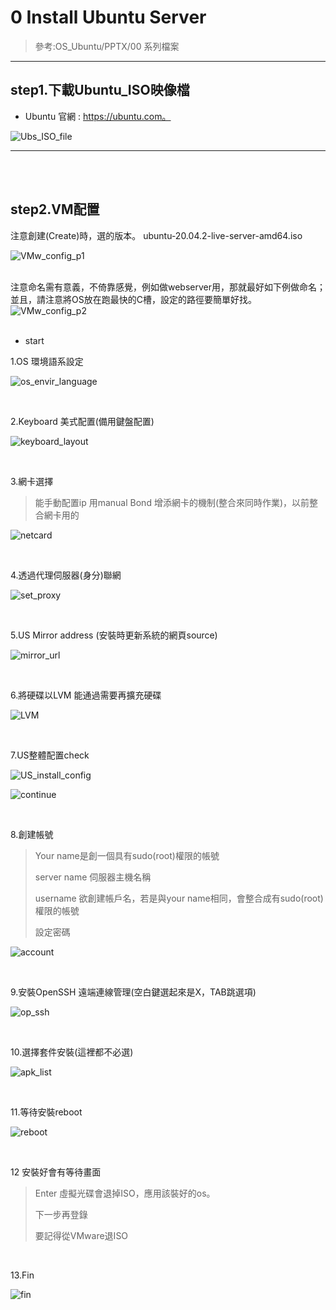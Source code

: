 # 0 Install Ubuntu Server

> 參考:OS_Ubuntu/PPTX/00 系列檔案

* * *

<h2 id="iso">step1.下載Ubuntu_ISO映像檔</h2>


* Ubuntu 官網 : https://ubuntu.com。

![Ubs_ISO_file](https://i.imgur.com/zTvcK1u.png)

---
<br />
<br />
<h2 id="VMconfig">step2.VM配置</h2>

注意創建(Create)時，選的版本。
ubuntu-20.04.2-live-server-amd64.iso <br />

![VMw_config_p1](https://i.imgur.com/RJzwZYv.png)
<br />
<br />

注意命名需有意義，不倚靠感覺，例如做webserver用，那就最好如下例做命名；並且，請注意將OS放在跑最快的C槽，設定的路徑要簡單好找。<br />
![VMw_config_p2](https://i.imgur.com/1FyrkAH.png)<br />
<br />


* start

1.OS 環境語系設定

![os_envir_language](https://i.imgur.com/L8gXC8h.png)

<br />

2.Keyboard 美式配置(備用鍵盤配置)

![keyboard_layout](https://i.imgur.com/GJwny1l.png)

<br />

3.網卡選擇
> 能手動配置ip 用manual
> Bond 增添網卡的機制(整合來同時作業)，以前整合網卡用的

![netcard](https://i.imgur.com/A5DTIAJ.png)

<br />

4.透過代理伺服器(身分)聯網

![set_proxy](https://i.imgur.com/7dqfdRE.png)

<br />

5.US Mirror address (安裝時更新系統的網頁source)

![mirror_url](https://i.imgur.com/NjLvccY.png)

<br />

6.將硬碟以LVM 能通過需要再擴充硬碟


![LVM](https://i.imgur.com/y4lsvNA.png)

<br />

7.US整體配置check

![US_install_config](https://i.imgur.com/cNiAf3J.png)

![continue](https://i.imgur.com/4H42ftx.png)

<br />

8.創建帳號
> Your name是創一個具有sudo(root)權限的帳號
> 
> server name 伺服器主機名稱
> 
> username 欲創建帳戶名，若是與your name相同，會整合成有sudo(root)權限的帳號
> 
> 設定密碼


![account](https://i.imgur.com/LOxiBWh.png)

<br />

9.安裝OpenSSH 遠端連線管理(空白鍵選起來是X，TAB跳選項)

![op_ssh](https://i.imgur.com/ePZZkqs.png)

<br />

10.選擇套件安裝(這裡都不必選)

![apk_list](https://i.imgur.com/3vuo4vs.png)

<br />

11.等待安裝reboot

![reboot](https://i.imgur.com/eT7cnhh.png)

<br />



12 安裝好會有等待畫面

>Enter 虛擬光碟會退掉ISO，應用該裝好的os。
>
>下一步再登錄
>
>要記得從VMware退ISO

<br />



13.Fin

![fin](https://i.imgur.com/yleMpWR.png)
